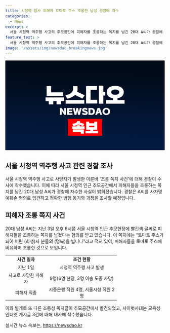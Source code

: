 ```yaml
---
title: 시청역 참사 피해자 토마토 주스 조롱한 남성 경찰에 자수
categories:
  - News
excerpt: >
  서울 시청역 역주행 사고의 추모공간에 피해자를 조롱하는 쪽지를 남긴 20대 A씨가 경찰에 자수했다. A씨는 사자명예훼손 혐의로 입건되었고, 조사가 진행 중이다. 해당 쪽지에는 토마토 주스에 빗대며 피해자들을 조롱하는 내용이 포함되어 있었다. 또 다른 조롱성 쪽지는 내사 대상이 되었으며, 모욕성 인터넷 게시글에 대한 내사도 이뤄지고 있다. 서울 시청역 역주행 사고로 인해 9명이 사망했고, 사고와 관련된 수사가 계속되고 있다. 인근에서 일하는 은행과 시청 직원도 피해자로 확인되었다. (단어 수: 89)
feature_text: >
  서울 시청역 역주행 사고의 추모공간에 피해자를 조롱하는 쪽지를 남긴 20대 A씨가 경찰에 자수했다. A씨는 사자명예훼손 혐의로 입건되었고, 조사가 진행 중이다. 해당 쪽지에는 토마토 주스에 빗대며 피해자들을 조롱하는 내용이 포함되어 있었다. 또 다른 조롱성 쪽지는 내사 대상이 되었으며, 모욕성 인터넷 게시글에 대한 내사도 이뤄지고 있다. 서울 시청역 역주행 사고로 인해 9명이 사망했고, 사고와 관련된 수사가 계속되고 있다. 인근에서 일하는 은행과 시청 직원도 피해자로 확인되었다. (단어 수: 89)
image: '/assets/img/newsdao_breakingnews.jpg'
---
```


<p><img src="/assets/img/newsdao_breakingnews.jpg" alt="ontimetimes 속보" /></p>

<h2 data-ke-size="size26">서울 시청역 역주행 사고 관련 경찰 조사</h2>

<p data-ke-size="size16">서울 시청역 역주행 사고로 사망자가 발생한 이른바 '조롱 쪽지 사건'에 대해 경찰이 수사에 착수했습니다. 이에 따라 서울 시청역 인근 추모공간에서 피해자들을 조롱하는 쪽지를 남긴 20대 남성 A씨가 경찰에 자수한 사실이 밝혀졌습니다. 경찰은 A씨를 사자명예훼손 혐의로 입건하고 정확한 범행 동기와 과정을 조사할 예정입니다.</p>

<h2 data-ke-size="size26">피해자 조롱 쪽지 사건</h2>

<p data-ke-size="size16">20대 남성 A씨는 지난 3일 오후 6시쯤 서울 시청역 인근 추모현장에 빨간색 글씨로 피해자들을 조롱하는 쪽지를 남겼다는 혐의를 받고 있습니다. 이 쪽지에는 “토마토 주스가 되어 버린 (희생)자 분들의 (명복)을 빕니다”라고 적혀 있어, 피해자들을 토마토 주스에 비유하며 조롱한 것으로 보입니다.</p>

<table style="width: 70%", align="center">
  <tr>
    <td style="text-align: center; height: 17px;"><b>사건 일자</b></td>
    <td style="text-align: center; height: 17px;"><b>조건 현황</b></td>
  </tr>
  <tr>
    <td style="text-align: center; height: 17px;">지난 1일</td>
    <td style="text-align: center; height: 17px;">시청역 역주행 사고 발생</td>
  </tr>
  <tr>
    <td style="text-align: center; height: 17px;">사고로 사망한 피해자</td>
    <td style="text-align: center; height: 17px;">9명(6명 현장, 3명 이송 도중 사망)</td>
  </tr>
  <tr>
    <td style="text-align: center; height: 17px;">피해자 직종</td>
    <td style="text-align: center; height: 17px;">시중은행 직원 4명, 서울시청 직원 2명</td>
  </tr>
</table>

<p data-ke-size="size16">이와 별개로 또 다른 조롱성 쪽지글이 추모공간에서 발견되었고, 사이벗사대는 모욕성 인터넷 게시글 3건에 대해 내사에 착수했습니다.</p>
실시간 뉴스 속보는, <a href="https://newsdao.kr" rel="dofollow">https://newsdao.kr</a>


